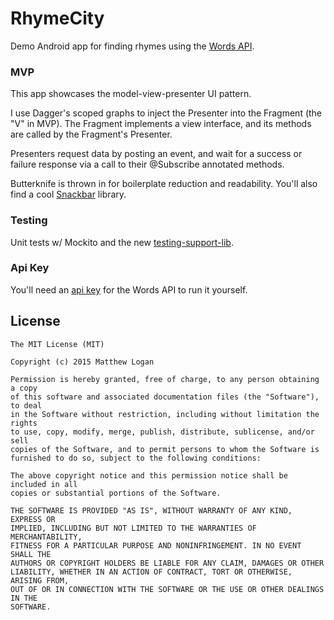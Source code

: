 # RhymeCity
Demo Android app for finding rhymes using the [Words API](https://www.wordsapi.com/).

### MVP

This app showcases the model-view-presenter UI pattern.

I use Dagger's scoped graphs to inject the Presenter into the Fragment (the "V" in MVP). The Fragment implements a view interface, and its methods are called by the Fragment's Presenter.

Presenters request data by posting an event, and wait for a success or failure response via a call to their @Subscribe annotated methods.

Butterknife is thrown in for boilerplate reduction and readability. You'll also find a cool [Snackbar](https://github.com/nispok/snackbar) library.

### Testing

Unit tests w/ Mockito and the new [testing-support-lib](https://developer.android.com/tools/testing-support-library/index.html).

### Api Key

You'll need an [api key](https://www.mashape.com/wordsapi/wordsapi) for the Words API to run it yourself.

## License

```
The MIT License (MIT)

Copyright (c) 2015 Matthew Logan

Permission is hereby granted, free of charge, to any person obtaining a copy
of this software and associated documentation files (the "Software"), to deal
in the Software without restriction, including without limitation the rights
to use, copy, modify, merge, publish, distribute, sublicense, and/or sell
copies of the Software, and to permit persons to whom the Software is
furnished to do so, subject to the following conditions:

The above copyright notice and this permission notice shall be included in all
copies or substantial portions of the Software.

THE SOFTWARE IS PROVIDED "AS IS", WITHOUT WARRANTY OF ANY KIND, EXPRESS OR
IMPLIED, INCLUDING BUT NOT LIMITED TO THE WARRANTIES OF MERCHANTABILITY,
FITNESS FOR A PARTICULAR PURPOSE AND NONINFRINGEMENT. IN NO EVENT SHALL THE
AUTHORS OR COPYRIGHT HOLDERS BE LIABLE FOR ANY CLAIM, DAMAGES OR OTHER
LIABILITY, WHETHER IN AN ACTION OF CONTRACT, TORT OR OTHERWISE, ARISING FROM,
OUT OF OR IN CONNECTION WITH THE SOFTWARE OR THE USE OR OTHER DEALINGS IN THE
SOFTWARE.
```
